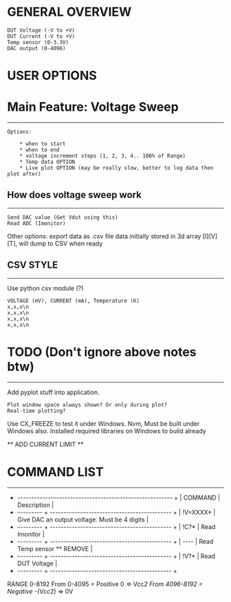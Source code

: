 GENERAL OVERVIEW
================


    DUT Voltage (-V to +V)
    DUT Current (-V to +V)
    Temp sensor (0-3.3V)
    DAC output (0-4096)



USER OPTIONS
============

# Main Feature: Voltage Sweep
-----------------------------

    Options: 

        * when to start
        * when to end
        * voltage increment steps (1, 2, 3, 4.. 100% of Range)
        * Temp data OPTION
        * Live plot OPTION (may be really slow, better to log data then plot after)

## How does voltage sweep work
------------------------------

    Send DAC value (Get Vdut using this)
    Read ADC (Imonitor)

Other options:
    export data as .csv file
    data initially stored in 3d array [I][V][T], will dump to CSV when ready

## CSV STYLE
------------

Use python csv module (?)

    VOLTAGE (mV), CURRENT (mA), Temperature (K)
    x,x,x\n
    x,x,x\n
    x,x,x\n
    x,x,x\n


# TODO (Don't ignore above notes btw)
-------------------------------------

Add pyplot stuff into application.
    
    Plot window space always shown? Or only during plot?
    Real-time plotting?

Use CX_FREEZE to test it under Windows. Nvm, Must be built under Windows also. Installed required libraries on Windows to build already

** ADD CURRENT LIMIT **

# COMMAND LIST
--------------

+ -------------------------------------------------------- +
| COMMAND   | Description                                  |
+ --------- + -------------------------------------------- +
| !V=XXXX*  | Give DAC an output voltage. Must be 4 digits |
+ --------- + -------------------------------------------- +
| !C?*      | Read Imonitor                                |
+ --------- + -------------------------------------------- +
| ----      | Read Temp sensor ** REMOVE                   |
+ --------- + -------------------------------------------- +
| !V?*      | Read DUT Voltage                             |
+ --------- + -------------------------------------------- +

RANGE 0-8192
From 0-4095 = Positive
     0 => Vcc*2
From 4096-8192 = Negative
     -(Vcc*2) => 0V
